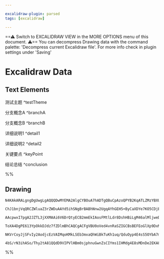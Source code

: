 ```yaml
---

excalidraw-plugin: parsed
tags: [excalidraw]

---
```


==⚠  Switch to EXCALIDRAW VIEW in the MORE OPTIONS menu of this document. ⚠== You can decompress Drawing data with the command palette: 'Decompress current Excalidraw file'. For more info check in plugin settings under 'Saving'


# Excalidraw Data

## Text Elements
测试主题 ^testTheme

分支概念A ^branchA

分支概念B ^branchB

详细说明1 ^detail1

详细说明2 ^detail2

关键要点 ^keyPoint

结论总结 ^conclusion

%%
## Drawing
```compressed-json
N4KAkARALgngDgUwgLgAQQQDwMYEMA2AlgCYBOuA7hADTgQBuCpAzoQPYB2KqATLZMzYBXUtiRoIACyhQ4zZAHoFAc0JRJQgEYA6bGwC2CgF7N6hbEcK4OCtptbErHALRY8RMpWdx8Q1TdIEfARcZgRmBShcZQUebQAObQBmGjoghH0EDihmbgBtcDBQMBKIEm4GABV8AHYARwB1ADEADVSSyFhECqgsKHbSzG5nAEYapO0eAFZ+UphhkfiAFlnI

ChJ1bnjVqQRCZWluaZ3rZWDuAAYd5ihSNgBrBABhNnw2UgqAYhGEH5+ByCaXDYe7KO5CDjEF5vD4SW7WZhwXCBbIAiAAM0I+HwAGVYOcJIIPGibndHg0NpIjtdbg8EHiYAT0ETyjtwQcOOFcmgRjs2EjsGp5jyLldCpAwcI4ABJYjc1B5AC6O3R5Eysu4HCE2J2hEhWAquAuaPBkM5zHlWp14ogYQQxG4IyWSSmIxGSXiFxmNsYLHYXDQSR2vtYn

AAcpwxI7pgA2JZTL3jXXMAAi6V6DrQtyECB2mmEkIAosFMtlLdr8DshHBiLgM46alMljweDUls2YwBOMUdCBEDj3TUVnZvEH27joghhHa9TD9CQmyiVPoVNHozhQHGEIziXg90rr7JNXD6LHC1De3uzqAAQSIygD6GC6P6waYUHMBDv+0f0H5aL0bJcD1JgNTQK1Kxtd59j1AhlznVcTiEKA2AAJXCbdd2zXMbX7BAAAk9gOedUBGSYpkKABfcBl

ToXA4DgPE613YpOkkDJdz7fZDlmBhCAQCgACFgVBU0oVed4vnRaSZIGCBsBEFEoGlXp9DxMlngk2F0G+X49LkhTSCUlSMmEkFJQhcSYR6cgOERZEslfQp5MUxyTP0JosVxfFOJZB1eMM4zVPUukKWITY0D4ZzArc4LaUeBkmVtV5WWi1zsnc1DhA5LlHQC9LlNUgB5AUhUdUV8qM2KMiaDdj1PfBz0vSAYoy1TauyLcdyOfcXKqtqMng2971/Z8n

NKVrCoyJjSFvIy2AodjcEzVAIMqoKMkLSEb3mxaQhWiBkTuKh1uq/QduOyp4E4sS5OYbA7mxNo0CmJILm0RtePux78AATWGaZXV4ow2AMbhWMgegCBzR0qNOgb9CyyzzXlCBbt4sESC63ceF6zHiDxBA4G4ZqIHxgBZNhiAQLbcE0YIVsnfBp2c/HoUktAIYgQTXgO0hlCBAAKHgxmoXhRfFmoxfeqYAEo0XQ5RtWRCp+aFng3rFjWrl4TXUBl+W

4bS/rN3ihASo/Thy2tA81QQdD9VIPVlHBm0sjphnuGwnZsCIYms1IHMdg4E8sMDnDe2EKA8K98OjdKOwACsEGwHIcRDuBKep2n6fHNAmZZ0pgQ/RhKlB/BXava6KjCYJU/9AChBuAwru6cDh1wtgx0ZqcI9KfBQlvevS/LodsSo8BKP4DEsXCcHqMooA
```
%%